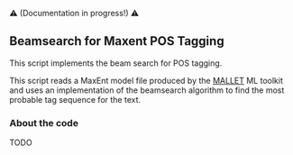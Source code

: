 :warning: (Documentation in progress!) :warning:

Beamsearch for Maxent POS Tagging
---

This script implements the beam search for POS tagging.

This script reads a MaxEnt model file produced by the [MALLET](http://mallet.cs.umass.edu/) ML toolkit and uses an implementation of the beamsearch algorithm to find the most probable tag sequence for the text.

### About the code

TODO
